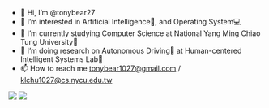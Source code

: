 - 👋 Hi, I’m @tonybear27
- 👀 I’m interested in Artificial Intelligence🧠, and Operating System💻  
- 🌱 I’m currently studying Computer Science at National Yang Ming Chiao Tung University🏫
- 💞️ I’m doing research on Autonomous Driving🚗 at Human-centered Intelligent Systems Lab🔬
- 📫 How to reach me tonybear1027@gmail.com / klchu1027@cs.nycu.edu.tw 

<!---
tonybear27/tonybear27 is a ✨ special ✨ repository because its `README.md` (this file) appears on your GitHub profile.
You can click the Preview link to take a look at your changes.
--->
<img src="https://github-readme-stats.vercel.app/api?username=tonybear27&show_icons=true&theme=graywhite&count_private=true&cache_seconds=1" />

<img src="https://github-readme-stats.vercel.app/api/top-langs/?username=tonybear27&theme=graywhite&count_private=true&langs_count=20&layout=compact&cache_seconds=1" />
